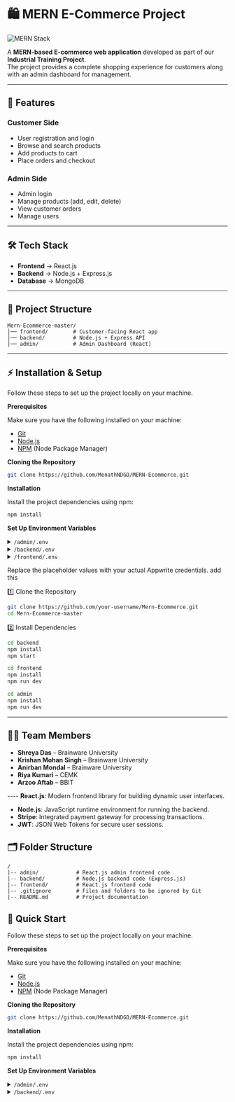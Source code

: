 # 🛍️ MERN E-Commerce Project

![MERN Stack](https://img.shields.io/badge/Stack-MongoDB%20%7C%20Express%20%7C%20React%20%7C%20Node.js-green)

A **MERN-based E-commerce web application** developed as part of our **Industrial Training Project**.  
The project provides a complete shopping experience for customers along with an admin dashboard for management.

---

## 🚀 Features

### Customer Side
- User registration and login
- Browse and search products
- Add products to cart
- Place orders and checkout

### Admin Side
- Admin login
- Manage products (add, edit, delete)
- View customer orders
- Manage users

---

## 🛠️ Tech Stack
- **Frontend** → React.js  
- **Backend** → Node.js + Express.js  
- **Database** → MongoDB  

---

## 📂 Project Structure

```
Mern-Ecommerce-master/
│── frontend/        # Customer-facing React app
│── backend/         # Node.js + Express API
│── admin/           # Admin Dashboard (React)
```

---

## ⚡ Installation & Setup

Follow these steps to set up the project locally on your machine.

**Prerequisites**

Make sure you have the following installed on your machine:

- [Git](https://git-scm.com/)
- [Node.js](https://nodejs.org/en)
- [NPM](https://www.npmjs.com/) (Node Package Manager)

**Cloning the Repository**

```bash
git clone https://github.com/MenathNDGD/MERN-Ecommerce.git
```

**Installation**

Install the project dependencies using npm:

```bash
npm install
```

**Set Up Environment Variables**

<details>
<summary><code>/admin/.env</code></summary>

```env
VITE_BACKEND_URL = "http://localhost:4000"
```

</details>

<details>
<summary><code>/backend/.env</code></summary>

```env
MONGODB_URI =

CLOUDINARY_API_KEY =

CLOUDINARY_SECRET_KEY =

CLOUDINARY_CLOUD_NAME =

JWT_SECRET =

ADMIN_EMAIL = "admin@trendify.com" #For testing only

ADMIN_PASSWORD = "admin@123" #For testing only

```

</details>

<details>
<summary><code>/frontend/.env</code></summary>

```env
VITE_BACKEND_URL = "http://localhost:4000"
```

</details>

Replace the placeholder values with your actual Appwrite credentials. add this

1️⃣ Clone the Repository  
```bash
git clone https://github.com/your-username/Mern-Ecommerce.git
cd Mern-Ecommerce-master
```

2️⃣ Install Dependencies  
```bash
cd backend
npm install
npm start
```

```bash
cd frontend
npm install
npm run dev
```

```bash
cd admin
npm install
npm run dev
```

---

## 👨‍💻 Team Members

- **Shreya Das** – Brainware University  
- **Krishan Mohan Singh** – Brainware University  
- **Anirban Mondal** – Brainware University  
- **Riya Kumari** – CEMK  
- **Arzoo Aftab** – BBIT

---- **React.js**: Modern frontend library for building dynamic user interfaces.
- **Node.js**: JavaScript runtime environment for running the backend.
- **Stripe**: Integrated payment gateway for processing transactions.
- **JWT**: JSON Web Tokens for secure user sessions.

## 🗂️ Folder Structure

```plaintext
/
|-- admin/            # React.js admin frontend code
|-- backend/          # Node.js backend code (Express.js)
|-- frontend/         # React.js frontend code
|-- .gitignore        # Files and folders to be ignored by Git
|-- README.md         # Project documentation
```

## 🤸 Quick Start

Follow these steps to set up the project locally on your machine.

**Prerequisites**

Make sure you have the following installed on your machine:

- [Git](https://git-scm.com/)
- [Node.js](https://nodejs.org/en)
- [NPM](https://www.npmjs.com/) (Node Package Manager)

**Cloning the Repository**

```bash
git clone https://github.com/MenathNDGD/MERN-Ecommerce.git
```

**Installation**

Install the project dependencies using npm:

```bash
npm install
```

**Set Up Environment Variables**

<details>
<summary><code>/admin/.env</code></summary>

```env
VITE_BACKEND_URL = "http://localhost:4000"
```

</details>

<details>
<summary><code>/backend/.env</code></summary>

```env
MONGODB_URI =

CLOUDINARY_API_KEY =

CLOUDINARY_SECRET_KEY =

CLOUDINARY_CLOUD_NAME =

JWT_SECRET =

ADMIN_EMAIL = "admin@trendify.com" #For testing only

ADMIN_PASSWORD = "admin@123" #For testing only

```

##  Team Members

Shreya Das – Brainware University<br>
Krishan Mohan Singh – Brainware University<br>
Anirban Mondal – Brainware University<br>
Riya Kumari – CEMK<br>
Arzoo Aftab – BBIT

